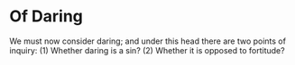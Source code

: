 # Of Daring

We must now consider daring; and under this head there are two points of inquiry:
(1) Whether daring is a sin?
(2) Whether it is opposed to fortitude?